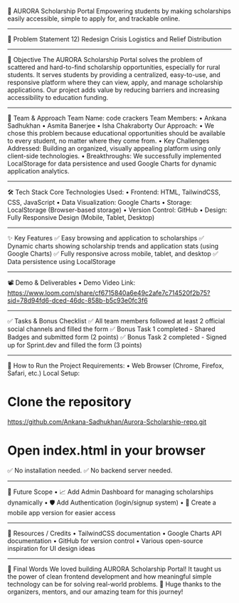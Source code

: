 🌟 AURORA Scholarship Portal
Empowering students by making scholarships easily accessible, simple to apply for, and trackable online.
________________________________________
📌 Problem Statement
12) Redesign Crisis Logistics and Relief Distribution
________________________________________
🎯 Objective
The AURORA Scholarship Portal solves the problem of scattered and hard-to-find scholarship opportunities, especially for rural students.
It serves students by providing a centralized, easy-to-use, and responsive platform where they can view, apply, and manage scholarship applications.
Our project adds value by reducing barriers and increasing accessibility to education funding.
________________________________________
🧠 Team & Approach
Team Name:
code crackers
Team Members:
•	Ankana Sadhukhan
•	Asmita Banerjee
•	Isha Chakraborty
Our Approach:
•	We chose this problem because educational opportunities should be available to every student, no matter where they come from.
•	Key Challenges Addressed: Building an organized, visually appealing platform using only client-side technologies.
•	Breakthroughs: We successfully implemented LocalStorage for data persistence and used Google Charts for dynamic application analytics.
________________________________________
🛠️ Tech Stack
Core Technologies Used:
•	Frontend: HTML, TailwindCSS, CSS, JavaScript
•	Data Visualization: Google Charts
•	Storage: LocalStorage (Browser-based storage)
•	Version Control: GitHub
•	Design: Fully Responsive Design (Mobile, Tablet, Desktop)
________________________________________
✨ Key Features
✅ Easy browsing and application to scholarships
✅ Dynamic charts showing scholarship trends and application stats (using Google Charts)
✅ Fully responsive across mobile, tablet, and desktop
✅ Data persistence using LocalStorage 
 
________________________________________
📽️ Demo & Deliverables
•	Demo Video Link: https://www.loom.com/share/cf6715840a6e49c2afe7c714520f2b75?sid=78d94fd6-dced-46dc-858b-b5c93e0fc3f6
________________________________________
✅ Tasks & Bonus Checklist
✅ All team members followed at least 2 official social channels and filled the form
✅ Bonus Task 1 completed - Shared Badges and submitted form (2 points)
✅ Bonus Task 2 completed - Signed up for Sprint.dev and filled the form (3 points)
________________________________________
🧪 How to Run the Project
Requirements:
•	Web Browser (Chrome, Firefox, Safari, etc.)
Local Setup:
# Clone the repository
https://github.com/Ankana-Sadhukhan/Aurora-Scholarship-repo.git

# Open index.html in your browser
✅ No installation needed.
✅ No backend server needed.
________________________________________
🧬 Future Scope
•	📈 Add Admin Dashboard for managing scholarships dynamically
•	🛡️ Add Authentication (login/signup system)
•	📲 Create a mobile app version for easier access
________________________________________
📎 Resources / Credits
•	TailwindCSS documentation
•	Google Charts API documentation
•	GitHub for version control
•	Various open-source inspiration for UI design ideas
________________________________________
🏁 Final Words
We loved building AURORA Scholarship Portal!
It taught us the power of clean frontend development and how meaningful simple technology can be for solving real-world problems. 🚀
Huge thanks to the organizers, mentors, and our amazing team for this journey!

